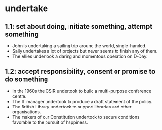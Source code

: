 # undertake
## 1.1: set about doing, initiate something, attempt something

  *  John is undertaking a sailing trip around the world, single-handed.
  *  Sally undertakes a lot of projects but never seems to finish any of them.
  *  The Allies undertook a daring and momentous operation on D-Day.

## 1.2: accept responsibility, consent or promise to do something

  *  In the 1960s the CSIR undertook to build a multi-purpose conference centre.
  *  The IT manager undertook to produce a draft statement of the policy.
  *  The British Library undertook to support libraries and other organisations.
  *  The makers of our Constitution undertook to secure conditions favorable to the pursuit of happiness.
